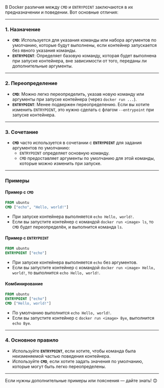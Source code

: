 В Docker различия между `CMD` и `ENTRYPOINT` заключаются в их предназначении и поведении. Вот основные отличия:

---

### **1. Назначение**

- **`CMD`**: Используется для указания команды или набора аргументов по умолчанию, которые будут выполнены, если контейнер запускается без явного указания команды.
- **`ENTRYPOINT`**: Определяет базовую команду, которая будет выполнена при запуске контейнера, вне зависимости от того, переданы ли дополнительные аргументы.

---

### **2. Переопределение**

- **`CMD`**: Можно легко переопределить, указав новую команду или аргументы при запуске контейнера (через `docker run ...`).
- **`ENTRYPOINT`**: Менее подвержен переопределению. Если вы хотите изменить `ENTRYPOINT`, это нужно сделать с флагом `--entrypoint` при запуске контейнера.

---

### **3. Сочетание**

- **`CMD`** часто используется в сочетании с **`ENTRYPOINT`** для задания аргументов по умолчанию:
    - `ENTRYPOINT` определяет основную команду.
    - `CMD` предоставляет аргументы по умолчанию для этой команды, которые можно изменить при запуске.

---

### **Примеры**

#### Пример с `CMD`

```dockerfile
FROM ubuntu
CMD ["echo", "Hello, world!"]
```

- При запуске контейнера выполняется `echo Hello, world!`.
- Если вы запустите контейнер с командой `docker run <image> ls`, то `CMD` будет переопределён, и выполнится команда `ls`.

#### Пример с `ENTRYPOINT`

```dockerfile
FROM ubuntu
ENTRYPOINT ["echo"]
```

- При запуске контейнера выполняется `echo` без аргументов.
- Если вы запустите контейнер с командой `docker run <image> Hello, world!`, то выполнится `echo Hello, world!`.

#### Комбинирование

```dockerfile
FROM ubuntu
ENTRYPOINT ["echo"]
CMD ["Hello, world!"]
```

- По умолчанию выполнится `echo Hello, world!`.
- Если вы запустите контейнер с `docker run <image> Bye`, выполнится `echo Bye`.

---

### **4. Основное правило**

- Используйте **`ENTRYPOINT`**, если хотите, чтобы команда была неизменяемой частью поведения контейнера.
- Используйте **`CMD`**, если хотите задать значения по умолчанию, которые могут быть легко переопределены.

---

Если нужны дополнительные примеры или пояснения — дайте знать! 😊